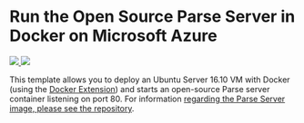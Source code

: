 # Run the Open Source Parse Server in Docker on Microsoft Azure

<a href="https://portal.azure.com/#create/Microsoft.Template/uri/https%3A%2F%2Fraw.githubusercontent.com%2FAzure%2Fazure-quickstart-templates%2Fmaster%2Fdocker-parse%2Fazuredeploy.json" target="_blank">
	<img src="http://azuredeploy.net/deploybutton.png"/>
</a>
<a href="http://armviz.io/#/?load=https%3A%2F%2Fraw.githubusercontent.com%2FAzure%2Fazure-quickstart-templates%2Fmaster%2Fdocker-parse%2Fazuredeploy.json" target="_blank">
    <img src="http://armviz.io/visualizebutton.png"/>
</a>

This template allows you to deploy an Ubuntu Server 16.10 VM with Docker (using the [Docker Extension](https://github.com/Azure/azure-docker-extension))
and starts an open-source Parse server container listening on port 80. For information [regarding the Parse Server image, please see the repository](https://github.com/felixrieseberg/parse-docker).
